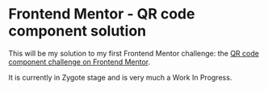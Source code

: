 # Frontend Mentor - QR code component solution

This will be my solution to my first Frontend Mentor challenge: the [QR code component challenge on Frontend Mentor](https://www.frontendmentor.io/challenges/qr-code-component-iux_sIO_H). 

It is currently in Zygote stage and is very much a Work In Progress.